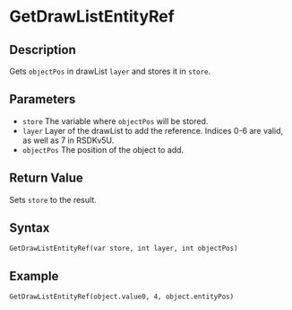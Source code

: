 # GetDrawListEntityRef

## Description
Gets `objectPos` in drawList `layer` and stores it in `store`.

## Parameters
- `store`
The variable where `objectPos` will be stored.
- `layer`
Layer of the drawList to add the reference. Indices 0-6 are valid, as well as 7 in RSDKv5U.
- `objectPos`
The position of the object to add.

## Return Value
Sets `store` to the result.

## Syntax
```
GetDrawListEntityRef(var store, int layer, int objectPos)
```

## Example
```
GetDrawListEntityRef(object.value0, 4, object.entityPos)
```